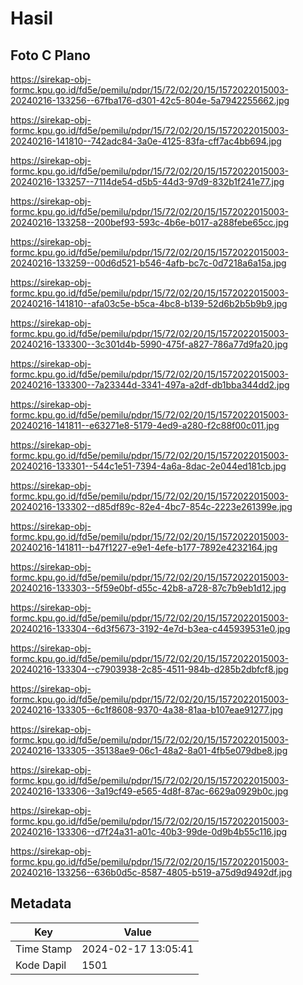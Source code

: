 # Hasil

## Foto C Plano

https://sirekap-obj-formc.kpu.go.id/fd5e/pemilu/pdpr/15/72/02/20/15/1572022015003-20240216-133256--67fba176-d301-42c5-804e-5a7942255662.jpg

https://sirekap-obj-formc.kpu.go.id/fd5e/pemilu/pdpr/15/72/02/20/15/1572022015003-20240216-141810--742adc84-3a0e-4125-83fa-cff7ac4bb694.jpg

https://sirekap-obj-formc.kpu.go.id/fd5e/pemilu/pdpr/15/72/02/20/15/1572022015003-20240216-133257--7114de54-d5b5-44d3-97d9-832b1f241e77.jpg

https://sirekap-obj-formc.kpu.go.id/fd5e/pemilu/pdpr/15/72/02/20/15/1572022015003-20240216-133258--200bef93-593c-4b6e-b017-a288febe65cc.jpg

https://sirekap-obj-formc.kpu.go.id/fd5e/pemilu/pdpr/15/72/02/20/15/1572022015003-20240216-133259--00d6d521-b546-4afb-bc7c-0d7218a6a15a.jpg

https://sirekap-obj-formc.kpu.go.id/fd5e/pemilu/pdpr/15/72/02/20/15/1572022015003-20240216-141810--afa03c5e-b5ca-4bc8-b139-52d6b2b5b9b9.jpg

https://sirekap-obj-formc.kpu.go.id/fd5e/pemilu/pdpr/15/72/02/20/15/1572022015003-20240216-133300--3c301d4b-5990-475f-a827-786a77d9fa20.jpg

https://sirekap-obj-formc.kpu.go.id/fd5e/pemilu/pdpr/15/72/02/20/15/1572022015003-20240216-133300--7a23344d-3341-497a-a2df-db1bba344dd2.jpg

https://sirekap-obj-formc.kpu.go.id/fd5e/pemilu/pdpr/15/72/02/20/15/1572022015003-20240216-141811--e63271e8-5179-4ed9-a280-f2c88f00c011.jpg

https://sirekap-obj-formc.kpu.go.id/fd5e/pemilu/pdpr/15/72/02/20/15/1572022015003-20240216-133301--544c1e51-7394-4a6a-8dac-2e044ed181cb.jpg

https://sirekap-obj-formc.kpu.go.id/fd5e/pemilu/pdpr/15/72/02/20/15/1572022015003-20240216-133302--d85df89c-82e4-4bc7-854c-2223e261399e.jpg

https://sirekap-obj-formc.kpu.go.id/fd5e/pemilu/pdpr/15/72/02/20/15/1572022015003-20240216-141811--b47f1227-e9e1-4efe-b177-7892e4232164.jpg

https://sirekap-obj-formc.kpu.go.id/fd5e/pemilu/pdpr/15/72/02/20/15/1572022015003-20240216-133303--5f59e0bf-d55c-42b8-a728-87c7b9eb1d12.jpg

https://sirekap-obj-formc.kpu.go.id/fd5e/pemilu/pdpr/15/72/02/20/15/1572022015003-20240216-133304--6d3f5673-3192-4e7d-b3ea-c445939531e0.jpg

https://sirekap-obj-formc.kpu.go.id/fd5e/pemilu/pdpr/15/72/02/20/15/1572022015003-20240216-133304--c7903938-2c85-4511-984b-d285b2dbfcf8.jpg

https://sirekap-obj-formc.kpu.go.id/fd5e/pemilu/pdpr/15/72/02/20/15/1572022015003-20240216-133305--6c1f8608-9370-4a38-81aa-b107eae91277.jpg

https://sirekap-obj-formc.kpu.go.id/fd5e/pemilu/pdpr/15/72/02/20/15/1572022015003-20240216-133305--35138ae9-06c1-48a2-8a01-4fb5e079dbe8.jpg

https://sirekap-obj-formc.kpu.go.id/fd5e/pemilu/pdpr/15/72/02/20/15/1572022015003-20240216-133306--3a19cf49-e565-4d8f-87ac-6629a0929b0c.jpg

https://sirekap-obj-formc.kpu.go.id/fd5e/pemilu/pdpr/15/72/02/20/15/1572022015003-20240216-133306--d7f24a31-a01c-40b3-99de-0d9b4b55c116.jpg

https://sirekap-obj-formc.kpu.go.id/fd5e/pemilu/pdpr/15/72/02/20/15/1572022015003-20240216-133256--636b0d5c-8587-4805-b519-a75d9d9492df.jpg


## Metadata

| Key        | Value               |
| ---------- | ------------------- |
| Time Stamp | 2024-02-17 13:05:41 |
| Kode Dapil | 1501                |



